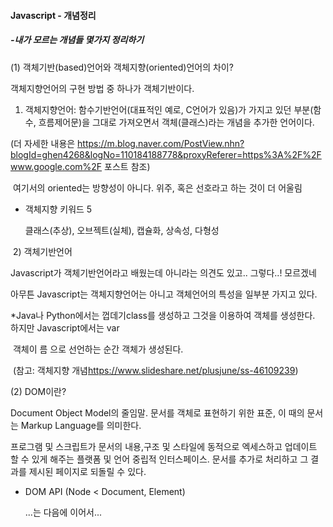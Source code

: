#### Javascript - 개념정리

##### -내가 모르는 개념들 몇가지 정리하기

(1) 객체기반(based)언어와 객체지향(oriented)언어의 차이?

  객체지향언어의 구현 방법 중 하나가 객체기반이다.

   1) 객체지향언어: 함수기반언어(대표적인 예로, C언어가 있음)가 가지고 있던 부분(함수, 흐름제어문)을 그대로 가져오면서 객체(클래스)라는 개념을 추가한 언어이다. 

(더 자세한 내용은 <https://m.blog.naver.com/PostView.nhn?blogId=ghen4268&logNo=110184188778&proxyReferer=https%3A%2F%2Fwww.google.com%2F>  포스트 참조)

​    여기서의 oriented는 방향성이 아니다. 위주, 혹은 선호라고 하는 것이 더 어울림

- 객체지향 키워드 5

  클래스(추상), 오브젝트(실체), 캡슐화, 상속성, 다형성

​    2) 객체기반언어

  Javascript가 객체기반언어라고 배웠는데 아니라는 의견도 있고.. 그렇다..! 모르겠네

 아무튼 Javascript는 객체지향언어는 아니고 객체언어의 특성을 일부분 가지고 있다.



   *Java나 Python에서는 껍데기class를 생성하고 그것을 이용하여 객체를 생성한다. 하지만 Javascript에서는 var 

​    객체이 름 으로 선언하는 순간 객체가 생성된다. 

​    (참고: 객체지향 개념<https://www.slideshare.net/plusjune/ss-46109239>)

(2) DOM이란?

Document Object Model의 줄임말. 문서를 객체로 표현하기 위한 표준, 이 때의 문서는 Markup Language를 의미한다.

프로그램 및 스크립트가 문서의 내용,구조 및 스타일에 동적으로 엑세스하고 업데이트 할 수 있게 해주는 플랫폼 및 언어 중립적 인터스페이스. 문서를 추가로 처리하고 그 결과를 제시된 페이지로 되돌릴 수 있다.

- DOM API (Node < Document, Element)

  ...는 다음에 이어서...
